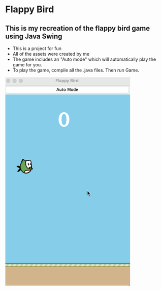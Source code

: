 # Flappy Bird

## This is my recreation of the flappy bird game using Java Swing
* This is a project for fun
* All of the assets were created by me
* The game includes an "Auto mode" which will automatically play the game for you. 
* To play the game, compile all the .java files. Then run Game.

![](flappybird.gif)
